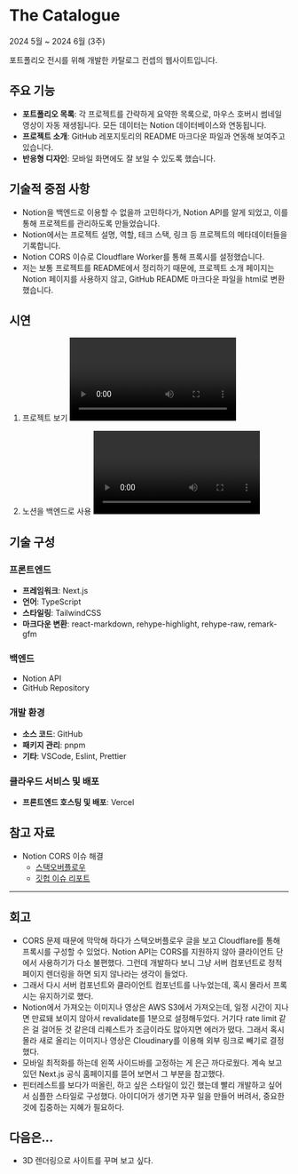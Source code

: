# The Catalogue

2024 5월 ~ 2024 6월 (3주)

포트폴리오 전시를 위해 개발한 카탈로그 컨셉의 웹사이트입니다.

## 주요 기능
- **포트폴리오 목록**: 각 프로젝트를 간략하게 요약한 목록으로, 마우스 호버시 썸네일 영상이 자동 재생됩니다. 모든 데이터는 Notion 데이터베이스와 연동됩니다.
- **프로젝트 소개**: GitHub 레포지토리의 README 마크다운 파일과 연동해 보여주고 있습니다.
- **반응형 디자인**: 모바일 화면에도 잘 보일 수 있도록 했습니다.

## 기술적 중점 사항
- Notion을 백엔드로 이용할 수 없을까 고민하다가, Notion API를 알게 되었고, 이를 통해 프로젝트를 관리하도록 만들었습니다.
- Notion에서는 프로젝트 설명, 역할, 테크 스택, 링크 등 프로젝트의 메타데이터들을 기록합니다.
- Notion CORS 이슈로 Cloudflare Worker를 통해 프록시를 설정했습니다.
- 저는 보통 프로젝트를 README에서 정리하기 때문에, 프로젝트 소개 페이지는 Notion 페이지를 사용하지 않고, GitHub README 마크다운 파일을 html로 변환했습니다.

## 시연
1. 프로젝트 보기
<video src="https://https://res.cloudinary.com/dmc03nbvx/video/upload/v1718147396/catalogue/videos/catalogue_uycnweljjlc67aojjph3.webm" controls></video>

2. 노션을 백엔드로 사용
<video src="https://github.com/urbanscratcher/project-the-catalogue/assets/17016494/43c71b2c-50ed-4ad2-ba69-60ad94a66883" controls></video>

## 기술 구성
### 프론트엔드
- **프레임워크**: Next.js
- **언어**: TypeScript
- **스타일링**: TailwindCSS
- **마크다운 변환**: react-markdown, rehype-highlight, rehype-raw, remark-gfm

### 백엔드
- Notion API
- GitHub Repository

### 개발 환경
- **소스 코드**: GitHub
- **패키지 관리**: pnpm
- **기타**: VSCode, Eslint, Prettier

### 클라우드 서비스 및 배포
- **프론트엔드 호스팅 및 배포**: Vercel


## 참고 자료
- Notion CORS 이슈 해결
  - [스택오버플로우](https://stackoverflow.com/questions/74081980/notion-so-api-always-throws-cors-error-while-developing-react-application-locall)
  - [깃헙 이슈 리포트](https://github.com/makenotion/notion-sdk-js/issues/96#issuecomment-870581720)
---

## 회고
- CORS 문제 때문에 막막해 하다가 스택오버플로우 글을 보고 Cloudflare를 통해 프록시를 구성할 수 있었다. Notion API는 CORS를 지원하지 않아 클라이언트 단에서 사용하기가 다소 불편했다. 그런데 개발하다 보니 그냥 서버 컴포넌트로 정적 페이지 렌더링을 하면 되지 않나라는 생각이 들었다.
- 그래서 다시 서버 컴포넌트와 클라이언트 컴포넌트를 나누었는데, 혹시 몰라서 프록시는 유지하기로 했다.
- Notion에서 가져오는 이미지나 영상은 AWS S3에서 가져오는데, 일정 시간이 지나면 만료돼 보이지 않아서 revalidate를 1분으로 설정해두었다. 거기다 rate limit 같은 걸 걸어둔 것 같은데 리퀘스트가 조금이라도 많아지면 에러가 떴다. 그래서 혹시 몰라 새로 올리는 이미지나 영상은 Cloudinary를 이용해 외부 링크로 빼기로 결정했다.
- 모바일 최적화를 하는데 왼쪽 사이드바를 고정하는 게 은근 까다로웠다. 계속 보고 있던 Next.js 공식 홈페이지를 뜯어 보면서 그 부분을 참고했다.
- 핀터레스트를 보다가 떠올린, 하고 싶은 스타일이 있긴 했는데 빨리 개발하고 싶어서 심플한 스타일로 구성했다. 아이디어가 생기면 자꾸 일을 만들어 버려서, 중요한 것에 집중하는 지혜가 필요하다.

## 다음은...
- 3D 렌더링으로 사이트를 꾸며 보고 싶다.
